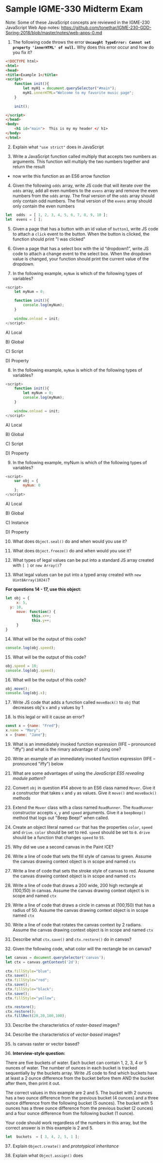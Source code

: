 # Sample IGME-330 Midterm Exam

Note: Some of these JavaScript concepts are reviewed in the IGME-230 JavaScript Web App notes: https://github.com/tonethar/IGME-230-GDD-Spring-2018/blob/master/notes/web-apps-0.md

1. The following code throws the error **`Uncaught TypeError: Cannot set property 'innerHTML' of null.`** Why does this error occur and how do you fix it?

```html
<!DOCTYPE html>
<html>
<head>
<title>Example 1</title>
<script>
	function init(){
		let myH1 = document.querySelector("#main");
		myH1.innerHTML="Welcome to my favorite music page";
	}
	
	init();

</script>
</head>
<body>
	<h1 id="main">  This is my my header </ h1>
</body>
</html>
```


2. Explain what `"use strict"` does in JavaScript


3. Write a JavaScript function called multiply that accepts two numbers as arguments. This function will multiply the two numbers together and return the result

- now write this function as an ES6 arrow function


4. Given the following `odds` array, write JS code that will iterate over the `odds` array, add all even numbers to the `evens` array and remove the even numbers from the `odds` array. 
The final version of the `odds` array should only contain odd numbers. The final version of the `evens` array should only contain the even numbers

```js
let  odds  = [ 1, 2, 3, 4, 5, 6, 7, 8, 9, 10 ];
let  evens = [ ];
```

5. Given a page that has a button with an id value of `button1`, write JS code to attach a `click` event to the button. When the button is clicked, the function should print "I was clicked"


6. Given a page that has a select box with the id “dropdown1”, write JS code to attach a change event to the select box. When the dropdown value is changed, your function should print the current value of the dropdown.


7. In the following example, `myNum` is which of the following types of variables? 

```js
<script>
	let myNum = 0; 

	function init(){
		console.log(myNum);
	}
	
	window.onload = init;
</script>
```

A)	Local

B)	Global

C)	Script

D)	Property


8. In the following example, `myNum` is which of the following types of variables? 

```js
<script>
	function init(){
		let myNum = 0;
		console.log(myNum);
	}
	
	window.onload = init;
</script>
```

A)	Local

B)	Global

C)	Script

D)	Property


9. In the following example, myNum is which of the following types of variables? 

```js
<script>
	var obj = {
		myNum: 0
	};
</script>
```

A)	Local

B)	Global

C)	Instance

D)	Property


10.	 What does `Object.seal()` do and when would you use it?


11. What does `Object.freeze()` do and when would you use it?


12. What types of legal values can be put into a standard JS array created with `[ ]` or `new Array()`?


13.	What legal values can be put into a typed array created with `new Uint8Array(1024)`?


**For questions 14 - 17, use this object:**

```js
let obj = {
     x: 5,
  y: 10,
     move: function() {
         	this.x++;
            this.y++;
     }
}
```

14.	 What will be the output of this code?

```js
console.log(obj.speed);
```


15. What will be the output of this code?

```js
obj.speed = 10;
console.log(obj.speed);
```


16. What will be the output of this code?

```js
obj.move();
console.log(obj.x);
```


17. Write JS code that adds a function called `moveBack()` to `obj` that decreases obj's `x` and `y` values by 1


18. Is this legal or will it cause an error?

```js
const x = {name: "Fred"};
x.name = "Mary";
x = {name: "Jane"};
```


19. What is an immediately invoked function expression (IIFE – pronounced "iffy") and what is the rimary advantage of using one? 


20. Write an example of an immediately invoked function expression (IIFE – pronounced "iffy") below


21. What are some advantages of using the *JavaScript ES5 revealing module pattern*?


22. Convert `obj` in question #14 above to an ES6 class named `Mover`. Give it a constructor that takes `x` and `y` as values. Give it `move()` and `moveBack()` methods


23. Extend the `Mover` class with a class named `RoadRunner`. The `RoadRunner` constructor accepts `x`, `y` and `speed` arguments. Give it a `beepBeep()` method that logs out "Beep Beep!" when called. 


24. Create an object literal named `car` that has the properties `color`, `speed` and `drive`. `color` should be set to red. `speed` should be set to `0`. `drive` should be a function that changes `speed` to `55`.


25. Why did we use a second canvas in the Paint ICE?


26. Write a line of code that sets the fill style of canvas to green. Assume the canvas drawing context object is in scope and named `ctx`


27. Write a line of code that sets the stroke style of canvas to red. Assume the canvas drawing context object is in scope and named `ctx`


28. Write a line of code that draws a 200 wide, 200 high rectangle at (100,150) in canvas. Assume the canvas drawing context object is in scope and named `ctx`


29. Write a line of code that draws a circle in canvas at (100,150) that has a radius of 50. Assume the canvas drawing context object is in scope named `ctx`


30. Write a line of code that rotates the canvas context by 2 radians. Assume the canvas drawing context object is in scope and named `ctx`


31. Describe what `ctx.save()` and `ctx.restore()` do in canvas?


32. Given the following code, what color will the rectangle be on canvas?

```js
let canvas = document.querySelector('canvas');              	
let ctx = canvas.getContext('2d');
 
ctx.fillStyle="blue";
ctx.save();
ctx.fillStyle="red";	
ctx.save();
ctx.fillStyle="black";
ctx.save();
ctx.fillStyle="yellow";

ctx.restore();
ctx.restore();
ctx.fillRect(20,20,100,100);
```


33. Describe the characteristics of *raster-based* images?


34. Describe the characteristics of *vector-based* images?


35. Is canvas raster or vector based?


36. **Interview-style question:**

There are five buckets of water. Each bucket can contain 1, 2, 3, 4 or 5 ounces of water. The number of ounces in each bucket is tracked sequentially by the buckets array. Write JS code to find which buckets have at least a 2 ounce difference from the bucket before them AND the bucket after them, then print it out. 

The correct values in this example are 2 and 5. The bucket with 2 ounces has a two ounce difference from the previous bucket (4 ounces) and a three ounce difference from the following bucket (5 ounces). The bucket with 5 ounces has a three ounce difference from the previous bucket (2 ounces) and a four ounce difference from the following bucket (1 ounce).

Your code should work regardless of the numbers in this array, but the correct answer is in this example is 2 and 5. 

```js
let  buckets  = [ 3, 4, 2, 5, 1 ];
```

37. Explain `Object.create()` and *prototypical inheritance*


38. Explain what `Object.assign()` does
